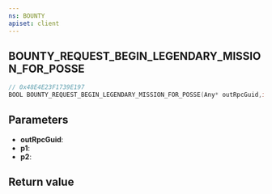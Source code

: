 ```yaml
---
ns: BOUNTY
apiset: client
---
```

## BOUNTY_REQUEST_BEGIN_LEGENDARY_MISSION_FOR_POSSE

```c
// 0x48E4E23F1739E197
BOOL BOUNTY_REQUEST_BEGIN_LEGENDARY_MISSION_FOR_POSSE(Any* outRpcGuid,int p1,int p2);
```


## Parameters
* **outRpcGuid**:
* **p1**:
* **p2**:

## Return value